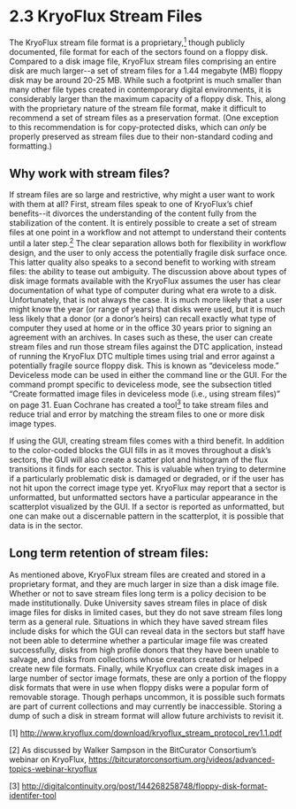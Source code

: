 # 2.3 KryoFlux Stream Files

The KryoFlux stream file format is a proprietary,<a href="#anchor1"><sup>1</sup></a> though publicly documented, file format for each of the sectors found on a floppy disk. Compared to a disk image file, KryoFlux stream files comprising an entire disk are much larger--a set of stream files for a 1.44 megabyte (MB) floppy disk may be around 20-25 MB. While such a footprint is much smaller than many other file types created in contemporary digital environments, it is considerably larger than the maximum capacity of a floppy disk. This, along with the proprietary nature of the stream file format, make it difficult to recommend a set of stream files as a preservation format.  (One exception to this recommendation is for copy-protected disks, which can *only* be properly preserved as stream files due to their non-standard coding and formatting.)

## Why work with stream files?

If stream files are so large and restrictive, why might a user want to work with them at all? First, stream files speak to one of KryoFlux’s chief benefits--it divorces the understanding of the content fully from the stabilization of the content. It is entirely possible to create a set of stream files at one point in a workflow and not attempt to understand their contents until a later step.<a href="#anchor2"><sup>2</sup></a> The clear separation allows both for flexibility in workflow design, and the user to only access the potentially fragile disk surface once. This latter quality also speaks to a second benefit to working with stream files: the ability to tease out ambiguity. The discussion above about types of disk image formats available with the KryoFlux assumes the user has clear documentation of what type of computer during what era wrote to a disk. Unfortunately, that is not always the case. It is much more likely that a user might know the year (or range of years) that disks were used, but it is much less likely that a donor (or a donor’s heirs) can recall exactly what type of computer they used at home or in the office 30 years prior to signing an agreement with an archives. In cases such as these, the user can create stream files and run those stream files against the DTC application, instead of running the KryoFlux DTC multiple times using trial and error against a potentially fragile source floppy disk. This is known as “deviceless mode.” Deviceless mode can be used in either the command line or the GUI. For the command prompt specific to deviceless mode, see the subsection titled “Create formatted image files in deviceless mode (i.e., using stream files)” on page 31. Euan Cochrane has created a tool<a href="#anchor3"><sup>3</sup></a> to take stream files and reduce trial and error by matching the stream files to one or more disk image types.

If using the GUI, creating stream files comes with a third benefit. In addition to the color-coded blocks the GUI fills in as it moves throughout a disk’s sectors, the GUI will also create a scatter plot and histogram of the flux transitions it finds for each sector. This is valuable when trying to determine if a particularly problematic disk is damaged or degraded, or if the user has not hit upon the correct image type yet. KryoFlux may report that a sector is unformatted, but unformatted sectors have a particular appearance in the scatterplot visualized by the GUI. If a sector is reported as unformatted, but one can make out a discernable pattern in the scatterplot, it is possible that data is in the sector.

## Long term retention of stream files:

As mentioned above, KryoFlux stream files are created and stored in a proprietary format, and they are much larger in size than a disk image file. Whether or not to save stream files long term is a policy decision to be made institutionally. Duke University saves stream files in place of disk image files for disks in limited cases, but they do not save stream files long term as a general rule. Situations in which they have saved stream files include disks for which the GUI can reveal data in the sectors but staff have not been able to determine whether a particular image file was created successfully, disks from high profile donors that they have been unable to salvage, and disks from collections whose creators created or helped create new file formats. Finally, while Kryoflux can create disk images in a large number of sector image formats, these are only a portion of the floppy disk formats that were in use when floppy disks were a popular form of removable storage. Though perhaps uncommon, it is possible such formats are part of current collections and may currently be inaccessible. Storing a dump of such a disk in stream format will allow future archivists to revisit it.

<a name="anchor1">[1]</a>  http://www.kryoflux.com/download/kryoflux_stream_protocol_rev1.1.pdf

<a name="anchor2">[2]</a> As discussed by Walker Sampson in the BitCurator Consortium’s webinar on KryoFlux, https://bitcuratorconsortium.org/videos/advanced-topics-webinar-kryoflux

<a name="anchor3">[3]</a> http://digitalcontinuity.org/post/144268258748/floppy-disk-format-identifer-tool
